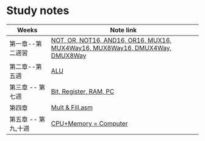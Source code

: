 # Study notes
| Weeks                       | Note link                                              |
|-----------------------------|--------------------------------------------------------|
| 第一章--第二週習               | [NOT, OR, NOT16, AND16, OR16, MUX16, MUX4Way16, MUX8Way16, DMUX4Way, DMUX8Way](https://github.com/nicoakuang/co112a/blob/master/01/readme.md) |
| 第二章--第五週               | [ALU](https://github.com/nicoakuang/co112a/tree/master/02#readme)                   |
| 第三章 -- 第七週             | [Bit, Register, RAM, PC](https://github.com/nicoakuang/co112a/blob/master/03/readme.md) |
| 第四章                       | [Mult & Fill.asm](https://github.com/nicoakuang/co112a/blob/master/04/readme.md)    |
| 第五章 -- 第九,十週          | [CPU+Memory = Computer](https://github.com/nicoakuang/co112a/tree/master/05)       |
